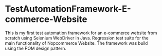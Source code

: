 # TestAutomationFramework-E-commerce-Website
This is my first test automation framework for an e-commerce website from scratch using Selenium WebDriver in Java.
Regression test suite for the main functionality of Nopcommerce Website.
The framework was build using the POM design pattern.
